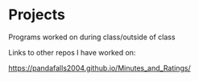 # Projects
Programs worked on during class/outside of class

Links to other repos I have worked on:

https://pandafalls2004.github.io/Minutes_and_Ratings/
